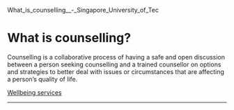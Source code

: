 What_is_counselling__-_Singapore_University_of_Tec



What is counselling?
====================

Counselling is a collaborative process of having a safe and open discussion between a person seeking counselling and a trained counsellor on options and strategies to better deal with issues or circumstances that are affecting a person’s quality of life.

[Wellbeing services](https://www.sutd.edu.sg/tag/wellbeing-services/)

---

